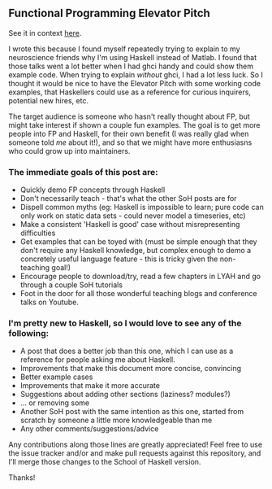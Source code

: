 ## Functional Programming Elevator Pitch ##

See it in context [here](https://www.fpcomplete.com/user/imalsogreg/functional-programming-elevator-pitch).

I wrote this because I found myself repeatedly trying to explain to my neuroscience friends why I'm using Haskell instead of Matlab.  I found that those talks went a lot better when I had ghci handy and could show them example code.  When trying to explain *without* ghci, I had a lot less luck.  So I thought it would be nice to have the Elevator Pitch with some working code examples, that Haskellers could use as a reference for curious inquirers, potential new hires, etc.

The target audience is someone who hasn't really thought about FP, but might take interest if shown a couple fun examples.  The goal is to get more people into FP and Haskell, for their own benefit (I was really glad when someone told *me* about it!), and so that we might have more enthusiasns who could grow up into maintainers.

### The immediate goals of this post are: ###

* Quickly demo FP concepts through Haskell
* Don't necessarily teach - that's what the other SoH posts are for
* Dispell common myths (eg: Haskell is impossible to learn; pure code can only work on static data sets - could never model a timeseries, etc)
* Make a consistent 'Haskell is good' case without misrepresenting difficulties
* Get examples that can be toyed with (must be simple enough that they don't require any Haskell knowledge, but complex enough to demo a concretely useful language feature - this is tricky given the non-teaching goal!)
* Encourage people to download/try, read a few chapters in LYAH and go through a couple SoH tutorials 
* Foot in the door for all those wonderful teaching blogs and conference talks on Youtube.

### I'm pretty new to Haskell, so I would love to see any of the following: ###

* A post that does a better job than this one, which I can use as a reference for people asking me about Haskell.
* Improvements that make this document more concise, convincing
* Better example cases
* Improvements that make it more accurate
* Suggestions about adding other sections (laziness?  modules?)
* ... or removing some
* Another SoH post with the same intention as this one, started from scratch by someone a little more knowledgeable than me
* Any other comments/suggestions/advice

Any contributions along those lines are greatly appreciated!  Feel free to use the issue tracker and/or and make pull requests against this repository, and I'll merge those changes to the School of Haskell version.

Thanks!
